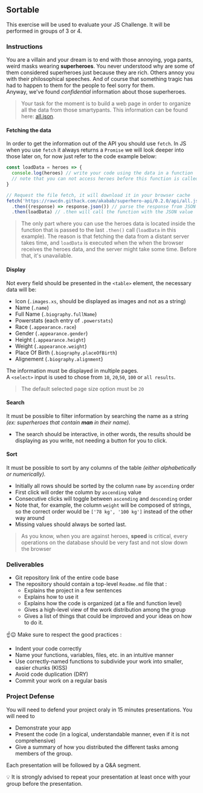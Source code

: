 ## Sortable

This exercise will be used to evaluate your JS Challenge. It will be performed in groups of 3 or 4.

### Instructions

You are a villain and your dream is to end with those annoying, yoga pants,
weird masks wearing **superheroes**. You never understood why are some of them
considered superheroes just because they are rich. Others annoy you with their
philosophical speeches. And of course that something tragic has had to happen
to them for the people to feel sorry for them. \
Anyway, we've found *confidential* information about those superheroes.

> Your task for the moment is to build a web page in order to organize all the
> data from those smartypants.
> This information can be found here: [all.json](https://rawcdn.githack.com/akabab/superhero-api/0.2.0/api/all.json).


#### Fetching the data

In order to get the information out of the API you should use `fetch`.
In JS when you use `fetch` it always returns a `Promise` we will look
deeper into those later on, for now just refer to the code example below:

```js
const loadData = heroes => {
  console.log(heroes) // write your code using the data in a function
  // note that you can not access heroes before this function is called.
}

// Request the file fetch, it will download it in your browser cache
fetch('https://rawcdn.githack.com/akabab/superhero-api/0.2.0/api/all.json')
  .then((response) => response.json()) // parse the response from JSON
  .then(loadData) // .then will call the function with the JSON value
```

> The only part where you can use the heroes data is located inside the function
that is passed to the last `.then()` call (`loadData` in this example). 
The reason is that fetching the data from a distant server takes time, and 
`loadData` is executed when the when the browser receives the heroes data, and
the server might take some time. Before that, it's unavailable.

#### Display

Not every field should be presented in the `<table>` element,
the necessary data will be:

- Icon (`.images.xs`, should be displayed as images and not as a string)
- Name (`.name`)
- Full Name (`.biography.fullName`)
- Powerstats (each entry of `.powerstats`)
- Race (`.appearance.race`)
- Gender (`.appearance.gender`)
- Height (`.appearance.height`)
- Weight (`.appearance.weight`)
- Place Of Birth (`.biography.placeOfBirth`)
- Alignement (`.biography.alignment`)

The information must be displayed in multiple pages. \
A `<select>` input is used to chose from `10`, `20`,`50`, `100` or `all results`.

> The default selected page size option must be `20`

#### Search

It must be possible to filter information by searching the name as a string
  *(ex: superheroes that contain **man** in their name).*
- The search should be interactive, in other words, the results should be
    displaying as you write, not needing a button for you to click.

#### Sort

It must be possible to sort by any columns of the table
  *(either alphabetically or numerically).*

- Initially all rows should be sorted by the column `name` by `ascending` order
- First click will order the column by `ascending` value
- Consecutive clicks will toggle between `ascending` and `descending` order
- Note that, for example, the column `weight` will be composed of strings, so
    the correct order would be `['78 kg', '100 kg']` instead of the other way
    around
- Missing values should always be sorted last.

> As you know, when you are against heroes, **speed** is critical, every operations on
> the database should be very fast and not slow down the browser

### Deliverables

 - Git repository link of the entire code base
 - The repository should contain a top-level `Readme.md` file that :
    - Explains the project in a few sentences
    - Explains how to use it
    - Explains how the code is organized (at a file and function level)
    - Gives a high-level view of the work distribution among the group
    - Gives a list of things that could be improved and your ideas on how to do it.

☝😉 Make sure to respect the good practices :
 - Indent your code correctly
 - Name your functions, variables, files, etc. in an intuitive manner
 - Use correctly-named functions to subdivide your work into smaller, easier chunks (KISS)
 - Avoid code duplication (DRY)
 - Commit your work on a regular basis


### Project Defense

You will need to defend your project oraly in 15 minutes presentations. You will need to
 - Demonstrate your app
 - Present the code (in a logical, understandable manner, even if it is not comprehensive)
 - Give a summary of how you distributed the different tasks among members of the group.

Each presentation will be followed by a Q&A segment.

💡 It is strongly advised to repeat your presentation at least once with your group before the presentation.
 